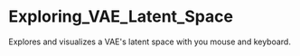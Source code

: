 # Exploring_VAE_Latent_Space
Explores and visualizes a VAE's latent space with you mouse and keyboard.
